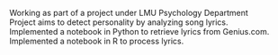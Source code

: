 Working as part of a project under LMU Psychology Department </br>
Project aims to detect personality by analyzing song lyrics. </br>
Implemented a notebook in Python to retrieve lyrics from Genius.com. </br>
Implemented a notebook in R to process lyrics.
